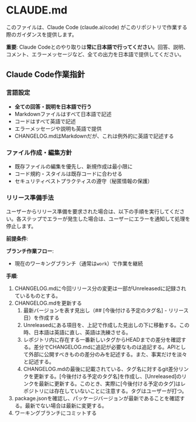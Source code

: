 # CLAUDE.md

このファイルは、Claude Code (claude.ai/code) がこのリポジトリで作業する際のガイダンスを提供します。

**重要**: Claude Codeとのやり取りは**常に日本語で行ってください**。回答、説明、コメント、エラーメッセージなど、全ての出力を日本語で提供してください。

## Claude Code作業指針

### 言語設定
- **全ての回答・説明を日本語で行う**
- Markdownファイルはすべて日本語で記述
- コードはすべて英語で記述
- エラーメッセージや説明も英語で提供
- CHANGELOG.mdはMarkdownだが、これは例外的に英語で記述する

### ファイル作成・編集方針
- 既存ファイルの編集を優先し、新規作成は最小限に
- コード規約・スタイルは既存コードに合わせる
- セキュリティベストプラクティスの遵守（秘匿情報の保護）

### リリース準備手法
ユーザーからリリース準備を要求された場合は、以下の手順を実行してください。各ステップでエラーが発生した場合は、ユーザーにエラーを通知して処理を停止します。

**前提条件**: 

**ブランチ作業フロー**:
- 現在のワーキングブランチ（通常は`work`）で作業を継続

**手順**:
1. CHANGELOG.mdに今回リリース分の変更は一部がUnreleasedに記録されているものとする。
2. CHANGELOG.mdを更新する
   1. 最新バージョンを表す見出し（## [今後付ける予定のタグ名] - リリース日）を作成する
   2. Unreleasedにある項目を、上記で作成した見出しの下に移動する。この時、日本語は英語に直し、英語は洗練させる。
   3. レポジトリ内に存在する一番新しいタグからHEADまでの差分を確認する。差分でCHANGELOG.mdに追記が必要なものは追記する。APIとして外部に公開すべきものの差分のみを記述する。また、事実だけを淡々と記述する。
   4. CHANGELOG.mdの最後に記載されている、タグ名に対するgit差分リンクを更新する。[今後付ける予定のタグ名]を作成し、[Unreleased]のリンクを最新に更新する。このとき、実際に[今後付ける予定のタグ]はレポジトリには存在していないことに注意する。タグはユーザーが打つ。
3. package.jsonを確認し、パッケージバージョンが最新であることを確認する。最新でない場合は最新に変更する。
4. ワーキングブランチにコミットする

